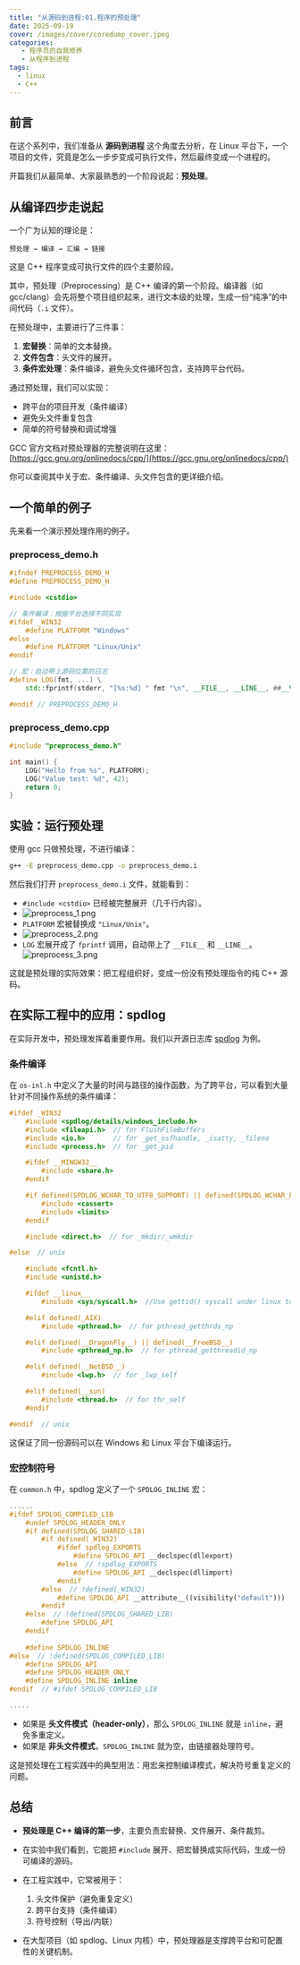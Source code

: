 ```yaml
---
title: "从源码到进程:01.程序的预处理"
date: 2025-09-19
cover: /images/cover/coredump_cover.jpeg
categories:
   - 程序员的自我修养
   - 从程序到进程
tags:
  - linux
  - C++
---
```

## 前言

在这个系列中，我们准备从 **源码到进程** 这个角度去分析，在 Linux 平台下，一个项目的文件，究竟是怎么一步步变成可执行文件，然后最终变成一个进程的。

开篇我们从最简单、大家最熟悉的一个阶段说起：**预处理**。


## 从编译四步走说起

一个广为认知的理论是：

```text
预处理 → 编译 → 汇编 → 链接
```

这是 C++ 程序变成可执行文件的四个主要阶段。

其中，预处理（Preprocessing）是 C++ 编译的第一个阶段。编译器（如 gcc/clang）会先将整个项目组织起来，进行文本级的处理，生成一份“纯净”的中间代码（`.i` 文件）。

在预处理中，主要进行了三件事：

1. **宏替换**：简单的文本替换。
2. **文件包含**：头文件的展开。
3. **条件宏处理**：条件编译，避免头文件循环包含，支持跨平台代码。

通过预处理，我们可以实现：

* 跨平台的项目开发（条件编译）
* 避免头文件重复包含
* 简单的符号替换和调试增强

GCC 官方文档对预处理器的完整说明在这里：
[https://gcc.gnu.org/onlinedocs/cpp/](https://gcc.gnu.org/onlinedocs/cpp/)

你可以查阅其中关于宏、条件编译、头文件包含的更详细介绍。
## 一个简单的例子

先来看一个演示预处理作用的例子。

### preprocess_demo.h

```c++
#ifndef PREPROCESS_DEMO_H
#define PREPROCESS_DEMO_H

#include <cstdio>

// 条件编译：根据平台选择不同实现
#ifdef _WIN32
    #define PLATFORM "Windows"
#else
    #define PLATFORM "Linux/Unix"
#endif

// 宏：自动带上源码位置的日志
#define LOG(fmt, ...) \
    std::fprintf(stderr, "[%s:%d] " fmt "\n", __FILE__, __LINE__, ##__VA_ARGS__)

#endif // PREPROCESS_DEMO_H
```

### preprocess_demo.cpp

```c++
#include "preprocess_demo.h"

int main() {
    LOG("Hello from %s", PLATFORM);
    LOG("Value test: %d", 42);
    return 0;
}
```

## 实验：运行预处理

使用 gcc 只做预处理，不进行编译：

```bash
g++ -E preprocess_demo.cpp -o preprocess_demo.i
```

然后我们打开 `preprocess_demo.i` 文件，就能看到：

* `#include <cstdio>` 已经被完整展开（几千行内容）。
* ![preprocess_1.png](/images/p_to_p/preprocess_1.png)
* `PLATFORM` 宏被替换成 `"Linux/Unix"`。
* ![preprocess_2.png](/images/p_to_p/preprocess_2.png)
* `LOG` 宏展开成了 `fprintf` 调用，自动带上了 `__FILE__` 和 `__LINE__`。
  ![preprocess_3.png](/images/p_to_p/preprocess_3.png)

这就是预处理的实际效果：把工程组织好，变成一份没有预处理指令的纯 C++ 源码。

## 在实际工程中的应用：spdlog

在实际开发中，预处理发挥着重要作用。我们以开源日志库 [spdlog](https://github.com/gabime/spdlog) 为例。

### 条件编译

在 `os-inl.h` 中定义了大量的时间与路径的操作函数，为了跨平台，可以看到大量针对不同操作系统的条件编译：

```c++
#ifdef _WIN32
    #include <spdlog/details/windows_include.h>
    #include <fileapi.h>  // for FlushFileBuffers
    #include <io.h>       // for _get_osfhandle, _isatty, _fileno
    #include <process.h>  // for _get_pid

    #ifdef __MINGW32__
        #include <share.h>
    #endif

    #if defined(SPDLOG_WCHAR_TO_UTF8_SUPPORT) || defined(SPDLOG_WCHAR_FILENAMES)
        #include <cassert>
        #include <limits>
    #endif

    #include <direct.h>  // for _mkdir/_wmkdir

#else  // unix

    #include <fcntl.h>
    #include <unistd.h>

    #ifdef __linux__
        #include <sys/syscall.h>  //Use gettid() syscall under linux to get thread id

    #elif defined(_AIX)
        #include <pthread.h>  // for pthread_getthrds_np

    #elif defined(__DragonFly__) || defined(__FreeBSD__)
        #include <pthread_np.h>  // for pthread_getthreadid_np

    #elif defined(__NetBSD__)
        #include <lwp.h>  // for _lwp_self

    #elif defined(__sun)
        #include <thread.h>  // for thr_self
    #endif

#endif  // unix
```

这保证了同一份源码可以在 Windows 和 Linux 平台下编译运行。

### 宏控制符号

在 `common.h` 中，spdlog 定义了一个 `SPDLOG_INLINE` 宏：

```c++
......
#ifdef SPDLOG_COMPILED_LIB
    #undef SPDLOG_HEADER_ONLY
    #if defined(SPDLOG_SHARED_LIB)
        #if defined(_WIN32)
            #ifdef spdlog_EXPORTS
                #define SPDLOG_API __declspec(dllexport)
            #else  // !spdlog_EXPORTS
                #define SPDLOG_API __declspec(dllimport)
            #endif
        #else  // !defined(_WIN32)
            #define SPDLOG_API __attribute__((visibility("default")))
        #endif
    #else  // !defined(SPDLOG_SHARED_LIB)
        #define SPDLOG_API
    #endif
    
    #define SPDLOG_INLINE 
#else  // !defined(SPDLOG_COMPILED_LIB)
    #define SPDLOG_API
    #define SPDLOG_HEADER_ONLY
    #define SPDLOG_INLINE inline
#endif  // #ifdef SPDLOG_COMPILED_LIB

.....
```

* 如果是 **头文件模式（header-only）**，那么 `SPDLOG_INLINE` 就是 `inline`，避免多重定义。
* 如果是 **非头文件模式**，`SPDLOG_INLINE` 就为空，由链接器处理符号。

这是预处理在工程实践中的典型用法：用宏来控制编译模式，解决符号重复定义的问题。

## 总结

* **预处理是 C++ 编译的第一步**，主要负责宏替换、文件展开、条件裁剪。
* 在实验中我们看到，它能把 `#include` 展开、把宏替换成实际代码，生成一份可编译的源码。
* 在工程实践中，它常被用于：

    1. 头文件保护（避免重复定义）
    2. 跨平台支持（条件编译）
    3. 符号控制（导出/内联）
* 在大型项目（如 spdlog、Linux 内核）中，预处理器是支撑跨平台和可配置性的关键机制。




